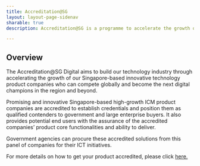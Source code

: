 ```yaml
---
title: Accreditation@SG
layout: layout-page-sidenav
sharable: true
description: Accreditation@SG is a programme to accelerate the growth of Singapore-based innovative technology product companies through winning contracts with government agencies and large enterprises, as well as facilitating new growth capital into the companies.

---
```

Overview
--------

The Accreditation@SG Digital aims to build our technology industry through accelerating the growth of our Singapore-based innovative technology product companies who can compete globally and become the next digital champions in the region and beyond.

Promising and innovative Singapore-based high-growth ICM product companies are accredited to establish credentials and position them as qualified contenders to government and large enterprise buyers. It also provides potential end users with the assurance of the accredited companies’ product core functionalities and ability to deliver.

Government agencies can procure these accredited solutions from this panel of companies for their ICT initiatives.


For more details on how to get your product accredited, please click [here.](https://www.imda.gov.sg/programme-listing/accreditation-at-sgd)

